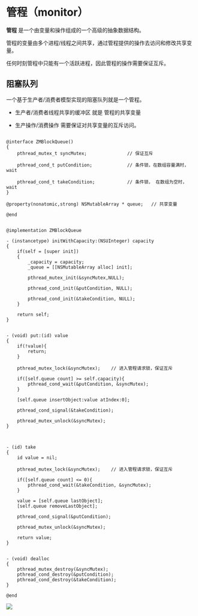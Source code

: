 # 管程（monitor）

**管程** 是一个由变量和操作组成的一个高级的抽象数据结构。

管程的变量由多个进程/线程之间共享，通过管程提供的操作去访问和修改共享变量。

任何时刻管程中只能有一个活跃进程，因此管程的操作需要保证互斥。


## 阻塞队列

一个基于生产者/消费者模型实现的阻塞队列就是一个管程。

- 生产者/消费者线程共享的缓冲区 就是 管程的共享变量

- 生产操作/消费操作 需要保证对共享变量的互斥访问。

```objc

@interface ZMBlockQueue()
{
    pthread_mutex_t syncMutex;               // 保证互斥
    
    pthread_cond_t putCondition;             // 条件锁，在数组容量满时，wait
    
    pthread_cond_t takeCondition;            // 条件锁， 在数组为空时， wait    
}

@property(nonatomic,strong) NSMutableArray * queue;   // 共享变量

@end


@implementation ZMBlockQueue

- (instancetype) initWithCapacity:(NSUInteger) capacity
{
    if(self = [super init])
    {
        _capacity = capacity;
        _queue = [[NSMutableArray alloc] init];
    
        pthread_mutex_init(&syncMutex,NULL);
        
        pthread_cond_init(&putCondition, NULL);   

        pthread_cond_init(&takeCondition, NULL);    
    }
    
    return self;
}


- (void) put:(id) value
{
    if(!value){
        return;
    }
    
    pthread_mutex_lock(&syncMutex);    // 进入管程请求锁，保证互斥
    
    if([self.queue count] >= self.capacity){
        pthread_cond_wait(&putCondition, &syncMutex);
    }
           
    [self.queue insertObject:value atIndex:0];
    
    pthread_cond_signal(&takeCondition);
    
    pthread_mutex_unlock(&syncMutex);
}



- (id) take
{
    id value = nil;
    
    pthread_mutex_lock(&syncMutex);    // 进入管程请求锁，保证互斥

    if([self.queue count] <= 0){
        pthread_cond_wait(&takeCondition, &syncMutex);
    }
          
    value = [self.queue lastObject];
    [self.queue removeLastObject];
            
    pthread_cond_signal(&putCondition);
    
    pthread_mutex_unlock(&syncMutex);
    
    return value;
}


- (void) dealloc
{
    pthread_mutex_destroy(&syncMutex);
    pthread_cond_destroy(&putCondition);
    pthread_cond_destroy(&takeCondition);
}

@end
```

![](https://pic.existorlive.cn/%E6%88%AA%E5%B1%8F2020-10-07%20%E4%B8%8A%E5%8D%882.17.27.png)


